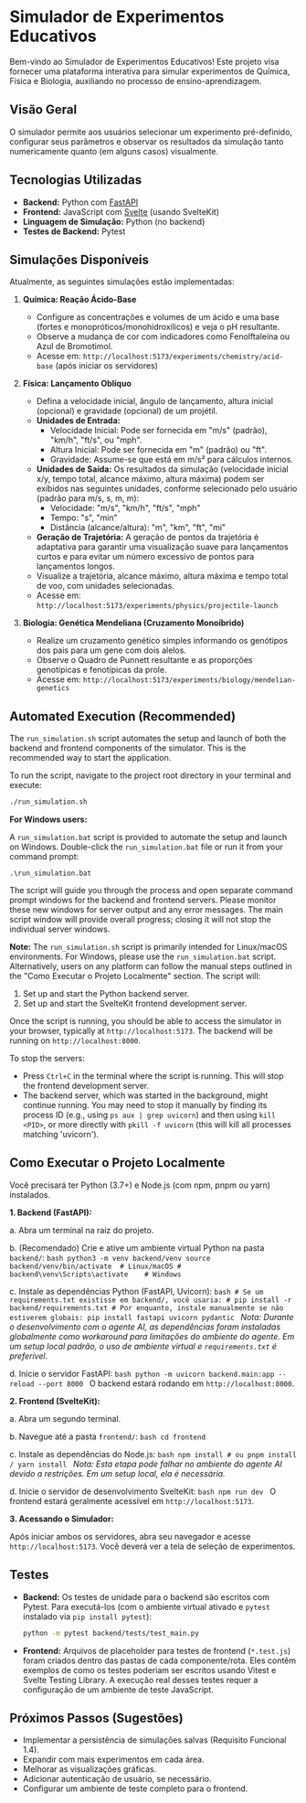 # Simulador de Experimentos Educativos

Bem-vindo ao Simulador de Experimentos Educativos! Este projeto visa fornecer uma plataforma interativa para simular experimentos de Química, Física e Biologia, auxiliando no processo de ensino-aprendizagem.

## Visão Geral

O simulador permite aos usuários selecionar um experimento pré-definido, configurar seus parâmetros e observar os resultados da simulação tanto numericamente quanto (em alguns casos) visualmente.

## Tecnologias Utilizadas

*   **Backend:** Python com [FastAPI](https://fastapi.tiangolo.com/)
*   **Frontend:** JavaScript com [Svelte](https://svelte.dev/) (usando SvelteKit)
*   **Linguagem de Simulação:** Python (no backend)
*   **Testes de Backend:** Pytest

## Simulações Disponíveis

Atualmente, as seguintes simulações estão implementadas:

1.  **Química: Reação Ácido-Base**
    *   Configure as concentrações e volumes de um ácido e uma base (fortes e monopróticos/monohidroxílicos) e veja o pH resultante.
    *   Observe a mudança de cor com indicadores como Fenolftaleína ou Azul de Bromotimol.
    *   Acesse em: `http://localhost:5173/experiments/chemistry/acid-base` (após iniciar os servidores)

2.  **Física: Lançamento Oblíquo**
    *   Defina a velocidade inicial, ângulo de lançamento, altura inicial (opcional) e gravidade (opcional) de um projétil.
    *   **Unidades de Entrada:**
        *   Velocidade Inicial: Pode ser fornecida em "m/s" (padrão), "km/h", "ft/s", ou "mph".
        *   Altura Inicial: Pode ser fornecida em "m" (padrão) ou "ft".
        *   Gravidade: Assume-se que está em m/s² para cálculos internos.
    *   **Unidades de Saída:** Os resultados da simulação (velocidade inicial x/y, tempo total, alcance máximo, altura máxima) podem ser exibidos nas seguintes unidades, conforme selecionado pelo usuário (padrão para m/s, s, m, m):
        *   Velocidade: "m/s", "km/h", "ft/s", "mph"
        *   Tempo: "s", "min"
        *   Distância (alcance/altura): "m", "km", "ft", "mi"
    *   **Geração de Trajetória:** A geração de pontos da trajetória é adaptativa para garantir uma visualização suave para lançamentos curtos e para evitar um número excessivo de pontos para lançamentos longos.
    *   Visualize a trajetória, alcance máximo, altura máxima e tempo total de voo, com unidades selecionadas.
    *   Acesse em: `http://localhost:5173/experiments/physics/projectile-launch`

3.  **Biologia: Genética Mendeliana (Cruzamento Monoíbrido)**
    *   Realize um cruzamento genético simples informando os genótipos dos pais para um gene com dois alelos.
    *   Observe o Quadro de Punnett resultante e as proporções genotípicas e fenotípicas da prole.
    *   Acesse em: `http://localhost:5173/experiments/biology/mendelian-genetics`

## Automated Execution (Recommended)

The `run_simulation.sh` script automates the setup and launch of both the backend and frontend components of the simulator. This is the recommended way to start the application.

To run the script, navigate to the project root directory in your terminal and execute:
```bash
./run_simulation.sh
```

**For Windows users:**

A `run_simulation.bat` script is provided to automate the setup and launch on Windows. Double-click the `run_simulation.bat` file or run it from your command prompt:

```batch
.\run_simulation.bat
```
The script will guide you through the process and open separate command prompt windows for the backend and frontend servers. Please monitor these new windows for server output and any error messages. The main script window will provide overall progress; closing it will not stop the individual server windows.

**Note:** The `run_simulation.sh` script is primarily intended for Linux/macOS environments. For Windows, please use the `run_simulation.bat` script. Alternatively, users on any platform can follow the manual steps outlined in the "Como Executar o Projeto Localmente" section. The script will:
1.  Set up and start the Python backend server.
2.  Set up and start the SvelteKit frontend development server.

Once the script is running, you should be able to access the simulator in your browser, typically at `http://localhost:5173`. The backend will be running on `http://localhost:8000`.

To stop the servers:
- Press `Ctrl+C` in the terminal where the script is running. This will stop the frontend development server.
- The backend server, which was started in the background, might continue running. You may need to stop it manually by finding its process ID (e.g., using `ps aux | grep uvicorn`) and then using `kill <PID>`, or more directly with `pkill -f uvicorn` (this will kill all processes matching 'uvicorn').

## Como Executar o Projeto Localmente

Você precisará ter Python (3.7+) e Node.js (com npm, pnpm ou yarn) instalados.

**1. Backend (FastAPI):**

   a. Abra um terminal na raiz do projeto.

   b. (Recomendado) Crie e ative um ambiente virtual Python na pasta `backend/`:
      ```bash
      python3 -m venv backend/venv
      source backend/venv/bin/activate  # Linux/macOS
      # backend\venv\Scripts\activate    # Windows
      ```

   c. Instale as dependências Python (FastAPI, Uvicorn):
      ```bash
      # Se um requirements.txt existisse em backend/, você usaria:
      # pip install -r backend/requirements.txt
      # Por enquanto, instale manualmente se não estiverem globais:
      pip install fastapi uvicorn pydantic
      ```
      *Nota: Durante o desenvolvimento com o agente AI, as dependências foram instaladas globalmente como workaround para limitações do ambiente do agente. Em um setup local padrão, o uso de ambiente virtual e `requirements.txt` é preferível.*

   d. Inicie o servidor FastAPI:
      ```bash
      python -m uvicorn backend.main:app --reload --port 8000
      ```
      O backend estará rodando em `http://localhost:8000`.

**2. Frontend (SvelteKit):**

   a. Abra um segundo terminal.

   b. Navegue até a pasta `frontend/`:
      ```bash
      cd frontend
      ```

   c. Instale as dependências do Node.js:
      ```bash
      npm install
      # ou pnpm install / yarn install
      ```
      *Nota: Esta etapa pode falhar no ambiente do agente AI devido a restrições. Em um setup local, ela é necessária.*

   d. Inicie o servidor de desenvolvimento SvelteKit:
      ```bash
      npm run dev
      ```
      O frontend estará geralmente acessível em `http://localhost:5173`.

**3. Acessando o Simulador:**

   Após iniciar ambos os servidores, abra seu navegador e acesse `http://localhost:5173`. Você deverá ver a tela de seleção de experimentos.

## Testes

*   **Backend:** Os testes de unidade para o backend são escritos com Pytest. Para executá-los (com o ambiente virtual ativado e `pytest` instalado via `pip install pytest`):
    ```bash
    python -m pytest backend/tests/test_main.py
    ```

*   **Frontend:** Arquivos de placeholder para testes de frontend (`*.test.js`) foram criados dentro das pastas de cada componente/rota. Eles contêm exemplos de como os testes poderiam ser escritos usando Vitest e Svelte Testing Library. A execução real desses testes requer a configuração de um ambiente de teste JavaScript.

## Próximos Passos (Sugestões)

*   Implementar a persistência de simulações salvas (Requisito Funcional 1.4).
*   Expandir com mais experimentos em cada área.
*   Melhorar as visualizações gráficas.
*   Adicionar autenticação de usuário, se necessário.
*   Configurar um ambiente de teste completo para o frontend.

```
